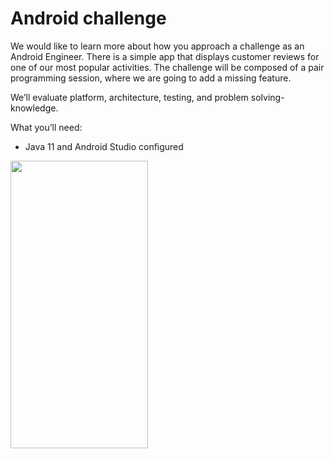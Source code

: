 # Android challenge
We would like to learn more about how you approach a challenge as an Android Engineer.
There is a simple app that displays customer reviews for one of our most popular activities. 
The challenge will be composed of a pair programming session, where we are going to add a missing feature.


We’ll evaluate platform, architecture, testing, and problem solving-knowledge.

What you’ll need:
- Java 11 and Android Studio configured

<img src="https://user-images.githubusercontent.com/52042213/190026008-a3b6d4a4-dcd9-46fb-8082-6bd29756c872.png" width="220" height="460" />
